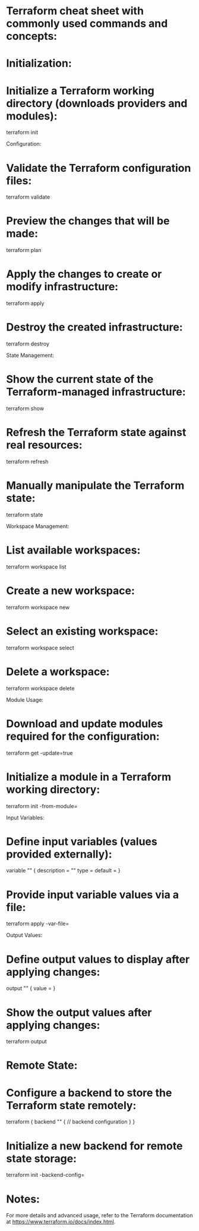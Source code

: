 # Terraform cheat sheet with commonly used commands and concepts:

# Initialization:

 #  Initialize a Terraform working directory (downloads providers and modules):
 
  terraform init
 
Configuration:
 #  Validate the Terraform configuration files:
 
  terraform validate
 
 #  Preview the changes that will be made:
 
  terraform plan
 
 #  Apply the changes to create or modify infrastructure:
 
  terraform apply
 
 #  Destroy the created infrastructure:
 
  terraform destroy
 
State Management:
 #  Show the current state of the Terraform-managed infrastructure:
 
  terraform show
 
 #  Refresh the Terraform state against real resources:
 
  terraform refresh
 
 #  Manually manipulate the Terraform state:
 
  terraform state <subcommand>
 
Workspace Management:
 #  List available workspaces:
 
  terraform workspace list
 
 #  Create a new workspace:
 
  terraform workspace new <workspace-name>
 

 #  Select an existing workspace:
 
  terraform workspace select <workspace-name>
 
 #  Delete a workspace:
 
  terraform workspace delete <workspace-name>
 
Module Usage:
 #  Download and update modules required for the configuration:
 
  terraform get -update=true
 
 #  Initialize a module in a Terraform working directory:
 
  terraform init -from-module=<module-source>
 
Input Variables:
 #  Define input variables (values provided externally):
 
  variable "<var-name>" {
    description = "<description>"
    type        = <type>
    default     = <default-value>
  }
 
 #  Provide input variable values via a file:
 
  terraform apply -var-file=<var-file>
 
Output Values:
 #  Define output values to display after applying changes:
 
  output "<output-name>" {
    value = <expression>
  }

 # Show the output values after applying changes:
 
  terraform output
 
# Remote State: 

 #  Configure a backend to store the Terraform state remotely:
 
  terraform {
    backend "<backend-name>" {
      // backend configuration
    }
  }
 
# Initialize a new backend for remote state storage:
 
  terraform init -backend-config=<config-file>
 
# Notes:
 
 For more details and advanced usage, refer to the Terraform documentation at https://www.terraform.io/docs/index.html.
